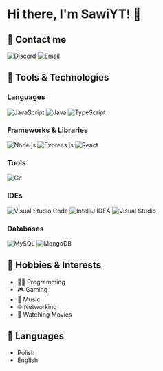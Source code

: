 # Hi there, I'm SawiYT! 👋

## 🔗 Contact me

[![Discord](https://img.shields.io/badge/Discord%20%40ValeryR-7289DA?style=for-the-badge&logo=discord&logoColor=white)](https://discord.com/users/ValeryR)
[![Email](https://img.shields.io/badge/Email-D14836?style=for-the-badge&logo=gmail&logoColor=white)](mailto:patrykzielinski123321@gmail.com)

## 🚀 Tools & Technologies

### Languages
![JavaScript](https://img.shields.io/badge/JavaScript-F7DF1E?style=for-the-badge&logo=javascript&logoColor=black)
![Java](https://img.shields.io/badge/Java-007396?style=for-the-badge&logo=openjdk&logoColor=white)
![TypeScript](https://img.shields.io/badge/TypeScript-007ACC?style=for-the-badge&logo=typescript&logoColor=white)

### Frameworks & Libraries
![Node.js](https://img.shields.io/badge/Node.js-339933?style=for-the-badge&logo=nodedotjs&logoColor=white)
![Express.js](https://img.shields.io/badge/Express.js-000000?style=for-the-badge&logo=express&logoColor=white)
![React](https://img.shields.io/badge/React-20232A?style=for-the-badge&logo=react&logoColor=61DAFB)

### Tools
![Git](https://img.shields.io/badge/Git-F05032?style=for-the-badge&logo=git&logoColor=white)


### IDEs
![Visual Studio Code](https://img.shields.io/badge/Visual_Studio_Code-0078D4?style=for-the-badge&logo=visual-studio-code&logoColor=white)
![IntelliJ IDEA](https://img.shields.io/badge/IntelliJ_IDEA-000000?style=for-the-badge&logo=intellij-idea&logoColor=white)
![Visual Studio](https://img.shields.io/badge/Visual_Studio-5C2D91?style=for-the-badge&logo=visual-studio&logoColor=white)

### Databases
![MySQL](https://img.shields.io/badge/MySQL-4479A1?style=for-the-badge&logo=mysql&logoColor=white)
![MongoDB](https://img.shields.io/badge/MongoDB-47A248?style=for-the-badge&logo=mongodb&logoColor=white)



## 🌱 Hobbies & Interests

- 👨‍💻 Programming
- 🎮 Gaming
- 🎵 Music
- 🌐 Networking
- 🎥 Watching Movies

## 💬 Languages

- Polish
- English
